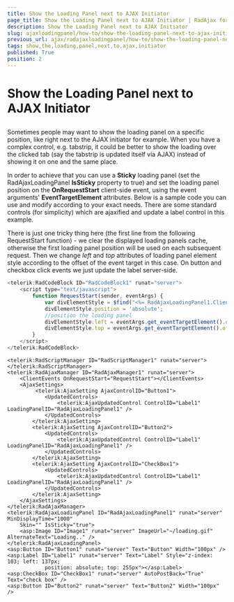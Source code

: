 ```yaml
---
title: Show the Loading Panel next to AJAX Initiator
page_title: Show the Loading Panel next to AJAX Initiator | RadAjax for ASP.NET AJAX Documentation
description: Show the Loading Panel next to AJAX Initiator
slug: ajaxloadingpanel/how-to/show-the-loading-panel-next-to-ajax-initiator
previous_url: ajax/radajaxloadingpanel/how-to/show-the-loading-panel-next-to-ajax-initiator
tags: show,the,loading,panel,next,to,ajax,initiator
published: True
position: 2
---
```


# Show the Loading Panel next to AJAX Initiator



## 

Sometimes people may want to show the loading panel on a specific position, like right next to the AJAX initiator for example. When you have a complex control, e.g. tabstrip, it could be better to show the loading over the clicked tab (say the tabstrip is updated itself via AJAX) instead of showing it on one and the same place.

In order to achieve that you can use a **Sticky** loading panel (set the RadAjaxLoadingPanel **IsSticky** property to true) and set the loading panel position on the **OnRequestStart** client-side event, using the event arguments' **EventTargetElement** attributes. Below is a sample code you can use and modify according to your exact needs. There are some standard controls (for simplicity) which are ajaxified and update a label control in this example.

There is just one tricky thing here (the first line from the following RequestStart function) - we clear the displayed loading panels cache, otherwise the first loading panel position will be used on each subsequent request. Then we change *left* and *top* attributes of loading panel element style according to the offset of the event target in this case. On button and checkbox click events we just update the label server-side.

````JavaScript
<telerik:RadCodeBlock ID="RadCodeBlock1" runat="server">
	<script type="text/javascript">
	    function RequestStart(sender, eventArgs) {
	        var divElementStyle = $find("<%= RadAjaxLoadingPanel1.ClientID %>").get_element().style;
	        divElementStyle.position = 'absolute';
	        //position the loading panel
	        divElementStyle.left = eventArgs.get_eventTargetElement().offsetLeft + eventArgs.get_eventTargetElement().offsetWidth + "px";
	        divElementStyle.top = eventArgs.get_eventTargetElement().offsetTop + "px";
	    }
	</script>
</telerik:RadCodeBlock>
````



````ASP.NET
<telerik:RadScriptManager ID="RadScriptManager1" runat="server">
</telerik:RadScriptManager>
<telerik:RadAjaxManager ID="RadAjaxManager1" runat="server">
	<ClientEvents OnRequestStart="RequestStart"></ClientEvents>
	<AjaxSettings>
	     <telerik:AjaxSetting AjaxControlID="Button1">
	        <UpdatedControls>
	            <telerik:AjaxUpdatedControl ControlID="Label1" LoadingPanelID="RadAjaxLoadingPanel1" />
	        </UpdatedControls>
	    </telerik:AjaxSetting>
	    <telerik:AjaxSetting AjaxControlID="Button2">
	        <UpdatedControls>
	            <telerik:AjaxUpdatedControl ControlID="Label1" LoadingPanelID="RadAjaxLoadingPanel1" />
	        </UpdatedControls>
	    </telerik:AjaxSetting>
	    <telerik:AjaxSetting AjaxControlID="CheckBox1">
	        <UpdatedControls>
	            <telerik:AjaxUpdatedControl ControlID="Label1" LoadingPanelID="RadAjaxLoadingPanel1" />
	        </UpdatedControls>
	    </telerik:AjaxSetting>
	</AjaxSettings>
</telerik:RadAjaxManager>
<telerik:RadAjaxLoadingPanel ID="RadAjaxLoadingPanel1" runat="server" MinDisplayTime="1000"
	Skin="" IsSticky="true">
	<asp:Image ID="Image1" runat="server" ImageUrl="~/loading.gif" AlternateText="Loading.." />
</telerik:RadAjaxLoadingPanel>
<asp:Button ID="Button1" runat="server" Text="Button" Width="100px" />
<asp:Label ID="Label1" runat="server" Text="Label" Style="z-index: 103; left: 137px;
	        position: absolute; top: 255px"></asp:Label>
<asp:CheckBox ID="CheckBox1" runat="server" AutoPostBack="True" Text="check box" />
<asp:Button ID="Button2" runat="server" Text="Button2" Width="100px" />
````


